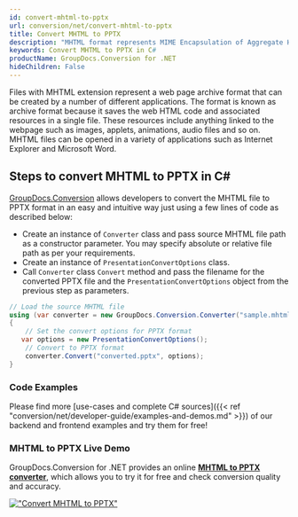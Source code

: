 ```yaml
---
id: convert-mhtml-to-pptx
url: conversion/net/convert-mhtml-to-pptx
title: Convert MHTML to PPTX
description: "MHTML format represents MIME Encapsulation of Aggregate HTML with .mhtml extension. Learn how to convert MHTML to PPTX file programmatically in C# language using GroupDocs.Conversion for .NET library."
keywords: Convert MHTML to PPTX in C#
productName: GroupDocs.Conversion for .NET
hideChildren: False
---
```


Files with MHTML extension represent a web page archive format that can be created by a number of different applications. The format is known as archive format because it saves the web HTML code and associated resources in a single file. These resources include anything linked to the webpage such as images, applets, animations, audio files and so on. MHTML files can be opened in a variety of applications such as Internet Explorer and Microsoft Word.

## Steps to convert MHTML to PPTX in C#

[GroupDocs.Conversion](https://products.groupdocs.com/conversion/net) allows developers to convert the MHTML file to PPTX format in an easy and intuitive way just using a few lines of code as described below:

* Create an instance of `Converter` class and pass source MHTML file path as a constructor parameter. You may specify absolute or relative file path as per your requirements. 
* Create an instance of `PresentationConvertOptions` class.
* Call `Converter` class `Convert` method and pass the filename for the converted PPTX file and the `PresentationConvertOptions` object from the previous step as parameters.

```csharp
// Load the source MHTML file
using (var converter = new GroupDocs.Conversion.Converter("sample.mhtml"))
{
    // Set the convert options for PPTX format
   var options = new PresentationConvertOptions();
    // Convert to PPTX format
    converter.Convert("converted.pptx", options);
}
```

### Code Examples

Please find more [use-cases and complete C# sources]({{< ref "conversion/net/developer-guide/examples-and-demos.md" >}}) of our backend and frontend examples and try them for free!

### MHTML to PPTX Live Demo

GroupDocs.Conversion for .NET provides an online [**MHTML to PPTX converter**](https://products.groupdocs.app/conversion/mhtml-to-pptx), which allows you to try it for free and check conversion quality and accuracy.

[!["Convert MHTML to PPTX"](conversion/net/images/convert-to-pptx/convert-mhtml-to-pptx.png)](https://products.groupdocs.app/conversion/mhtml-to-pptx)